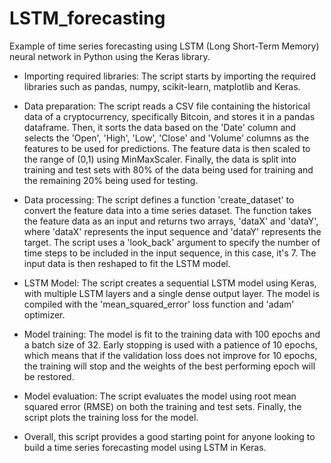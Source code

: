 # LSTM_forecasting
Example of time series forecasting using LSTM (Long Short-Term Memory) neural network in Python using the Keras library.

- Importing required libraries: The script starts by importing the required libraries such as pandas, numpy, scikit-learn, matplotlib and Keras.

- Data preparation: The script reads a CSV file containing the historical data of a cryptocurrency, specifically Bitcoin, and stores it in a pandas dataframe. Then, it sorts the data based on the 'Date' column and selects the 'Open', 'High', 'Low', 'Close' and 'Volume' columns as the features to be used for predictions. The feature data is then scaled to the range of (0,1) using MinMaxScaler. Finally, the data is split into training and test sets with 80% of the data being used for training and the remaining 20% being used for testing.

- Data processing: The script defines a function 'create_dataset' to convert the feature data into a time series dataset. The function takes the feature data as an input and returns two arrays, 'dataX' and 'dataY', where 'dataX' represents the input sequence and 'dataY' represents the target. The script uses a 'look_back' argument to specify the number of time steps to be included in the input sequence, in this case, it's 7. The input data is then reshaped to fit the LSTM model.

- LSTM Model: The script creates a sequential LSTM model using Keras, with multiple LSTM layers and a single dense output layer. The model is compiled with the 'mean_squared_error' loss function and 'adam' optimizer.

- Model training: The model is fit to the training data with 100 epochs and a batch size of 32. Early stopping is used with a patience of 10 epochs, which means that if the validation loss does not improve for 10 epochs, the training will stop and the weights of the best performing epoch will be restored.

- Model evaluation: The script evaluates the model using root mean squared error (RMSE) on both the training and test sets. Finally, the script plots the training loss for the model.

- Overall, this script provides a good starting point for anyone looking to build a time series forecasting model using LSTM in Keras.
